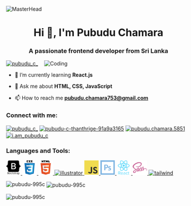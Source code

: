 ![MasterHead](https://camo.githubusercontent.com/9599c3b064e38680f68e77052e104b45d51a5435645794c447b1c53c8816747b/68747470733a2f2f7777772e736576656e73746172776562736f6c7574696f6e732e636f6d2f77702d636f6e74656e742f7468656d65732f736576656e737461722f696d672f62616e6e65722d62672e676966)
<h1 align="center">Hi 👋, I'm Pubudu Chamara</h1>
<h3 align="center">A passionate frontend developer from Sri Lanka</h3>
<img align="right" alt="Coding" width="400" src="https://cdn.dribbble.com/users/1162077/screenshots/3848914/programmer.gif">

<!-- <p align="left"> <img src="https://komarev.com/ghpvc/?username=pubudu-995c&label=Profile%20views&color=0e75b6&style=flat" alt="pubudu-995c" /> </p> -->

<p align="left"> <a href="https://twitter.com/pubudu_c_" target="blank"><img src="https://img.shields.io/twitter/follow/pubudu_c_?logo=twitter&style=for-the-badge" alt="pubudu_c_" /></a> </p>

- 🌱 I’m currently learning **React.js**

- 💬 Ask me about **HTML, CSS, JavaScript**

- 📫 How to reach me **pubudu.chamara753@gmail.com**

<h3 align="left">Connect with me:</h3>
<p align="left">
<a href="https://twitter.com/pubudu_c_" target="blank"><img align="center" src="https://raw.githubusercontent.com/rahuldkjain/github-profile-readme-generator/master/src/images/icons/Social/twitter.svg" alt="pubudu_c_" height="30" width="40" /></a>
<a href="https://linkedin.com/in/pubudu-c-thanthrige-91a9a3165" target="blank"><img align="center" src="https://raw.githubusercontent.com/rahuldkjain/github-profile-readme-generator/master/src/images/icons/Social/linked-in-alt.svg" alt="pubudu-c-thanthrige-91a9a3165" height="30" width="40" /></a>
<a href="https://fb.com/pubudu.chamara.5851" target="blank"><img align="center" src="https://raw.githubusercontent.com/rahuldkjain/github-profile-readme-generator/master/src/images/icons/Social/facebook.svg" alt="pubudu.chamara.5851" height="30" width="40" /></a>
<a href="https://instagram.com/i.am_pubudu_c" target="blank"><img align="center" src="https://raw.githubusercontent.com/rahuldkjain/github-profile-readme-generator/master/src/images/icons/Social/instagram.svg" alt="i.am_pubudu_c" height="30" width="40" /></a>
</p>

<h3 align="left">Languages and Tools:</h3>
<p align="left"></a>

<a href="https://getbootstrap.com" target="_blank" rel="noreferrer"> <img src="https://raw.githubusercontent.com/devicons/devicon/master/icons/bootstrap/bootstrap-plain-wordmark.svg" alt="bootstrap" width="40" height="40"/> </a>
<a href="https://www.w3schools.com/css/" target="_blank" rel="noreferrer"> <img src="https://raw.githubusercontent.com/devicons/devicon/master/icons/css3/css3-original-wordmark.svg" alt="css3" width="40" height="40"/> </a>
<a href="https://www.w3.org/html/" target="_blank" rel="noreferrer"> <img src="https://raw.githubusercontent.com/devicons/devicon/master/icons/html5/html5-original-wordmark.svg" alt="html5" width="40" height="40"/> </a>
<a href="https://www.adobe.com/in/products/illustrator.html" target="_blank" rel="noreferrer"> <img src="https://www.vectorlogo.zone/logos/adobe_illustrator/adobe_illustrator-icon.svg" alt="illustrator" width="40" height="40"/> </a>
<a href="https://developer.mozilla.org/en-US/docs/Web/JavaScript" target="_blank" rel="noreferrer"> <img src="https://raw.githubusercontent.com/devicons/devicon/master/icons/javascript/javascript-original.svg" alt="javascript" width="40" height="40"/> </a>
<a href="https://www.photoshop.com/en" target="_blank" rel="noreferrer"> <img src="https://raw.githubusercontent.com/devicons/devicon/master/icons/photoshop/photoshop-line.svg" alt="photoshop" width="40" height="40"/> </a>
<a href="https://reactjs.org/" target="_blank" rel="noreferrer"> <img src="https://raw.githubusercontent.com/devicons/devicon/master/icons/react/react-original-wordmark.svg" alt="react" width="40" height="40"/> </a>
<a href="https://sass-lang.com" target="_blank" rel="noreferrer"> <img src="https://raw.githubusercontent.com/devicons/devicon/master/icons/sass/sass-original.svg" alt="sass" width="40" height="40"/> </a>
<a href="https://tailwindcss.com/" target="_blank" rel="noreferrer"> <img src="https://www.vectorlogo.zone/logos/tailwindcss/tailwindcss-icon.svg" alt="tailwind" width="40" height="40"/> </a> </p>

<p><img align="left" src="https://github-readme-stats.vercel.app/api/top-langs?username=pubudu-995c&show_icons=true&locale=en&layout=compact" alt="pubudu-995c" /></p>

<p>&nbsp;<img align="center" src="https://github-readme-stats.vercel.app/api?username=pubudu-995c&show_icons=true&locale=en" alt="pubudu-995c" /></p>

<p><img align="center" src="https://github-readme-streak-stats.herokuapp.com/?user=pubudu-995c&" alt="pubudu-995c" /></p>
